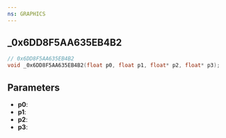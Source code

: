 ```yaml
---
ns: GRAPHICS
---
```

## _0x6DD8F5AA635EB4B2

```c
// 0x6DD8F5AA635EB4B2
void _0x6DD8F5AA635EB4B2(float p0, float p1, float* p2, float* p3);
```


## Parameters
* **p0**: 
* **p1**: 
* **p2**: 
* **p3**: 

